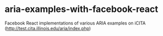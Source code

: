 aria-examples-with-facebook-react
=================================

Facebook React implementations of various ARIA examples on iCITA (http://test.cita.illinois.edu/aria/index.php)
